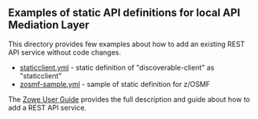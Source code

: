 ## Examples of static API definitions for local API Mediation Layer

This directory provides few examples about how to add an existing REST API service without code changes.

- [staticclient.yml](staticclient.yml) - static definition of "discoverable-client" as "staticclient"
- [zosmf-sample.yml](zosmf-sample.yml_) - sample of static definition for z/OSMF

The [Zowe User Guide](https://docs.zowe.org/stable/extend/extend-apiml/onboard-overview.html#service-onboarding-guides) provides the full description and guide about how to add a REST API service.
